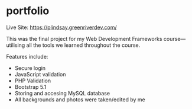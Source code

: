 # portfolio

Live Site: https://plindsay.greenriverdev.com/

This was the final project for my Web Development Frameworks course—utilising all the tools we learned throughout the course.

Features include:
- Secure login
- JavaScript validation
- PHP Validation
- Bootstrap 5.1
- Storing and accesing MySQL database
- All backgrounds and photos were taken/edited by me
